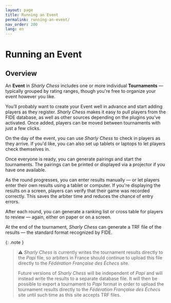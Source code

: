 ```yaml
---
layout: page
title: Running an Event
permalink: running-an-event/
nav_order: 200
lang: en
---
```


# Running an Event

## Overview

An **Event** in _Sharly Chess_ includes one or more individual **Tournaments** — typically grouped by rating ranges, though you're free to organize your event however you like.

You’ll probably want to create your Event well in advance and start adding players as they register. _Sharly Chess_ makes it easy to pull players from the FIDE database, as well as other sources depending on the plugins you’ve activated. Once added, players can be moved between tournaments with just a few clicks.

On the day of the event, you can use _Sharly Chess_ to check in players as they arrive. If you'd like, you can also set up tablets or laptops to let players check themselves in.

Once everyone is ready, you can generate pairings and start the tournaments. The pairings can be printed or displayed via a projector if you have one available.

As the round progresses, you can enter results manually — or let players enter their own results using a tablet or computer. If you're displaying the results on a screen, players can verify that their game was recorded correctly. This saves the arbiter time and reduces the chance of entry errors.

After each round, you can generate a ranking list or cross table for players to review — again, either on paper or on a screen.

At the end of the tournament, _Sharly Chess_ can generate a TRF file of the results — the standard format recognized by FIDE.

{: .note }
> ⚠︎  _Sharly Chess_ is currently writes the tournament results directly to the _Papi_ file, so arbiters in France should continue to upload this file directly to the _Fédération Française des Échecs_ site.
>
> Future versions of _Sharly Chess_ will be independent of _Papi_ and will instead write the results to a separate database file.  It will then be possible to export a tournament to _Papi_ format in order to upload the tournament results directly to the _Fédération Française des Échecs_ site until such time as this site accepts TRF files.
